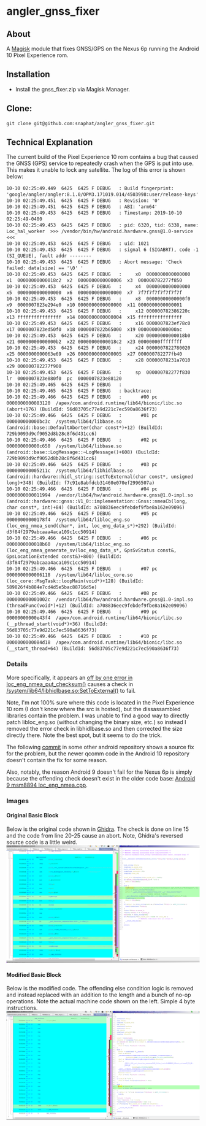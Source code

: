 ﻿# angler_gnss_fixer

## About
A [Magisk](https://magiskmanager.com) module that fixes GNSS/GPS on the Nexus 6p running the Android 10 Pixel Experience rom.
  
## Installation
  * Install the gnss_fixer.zip via Magisk Manager.
  
## Clone:
```
git clone git@github.com:snaphat/angler_gnss_fixer.git
```

## Technical Explanation
The current build of the Pixel Experience 10 rom contains a bug that caused the GNSS (GPS) service to repeatedly crash when the GPS is put into use. This makes it unable to lock any satellite. The log of this error is shown below: 
```
10-10 02:25:49.449  6425  6425 F DEBUG   : Build fingerprint: 'google/angler/angler:8.1.0/OPM3.171019.014/4503998:user/release-keys'
10-10 02:25:49.451  6425  6425 F DEBUG   : Revision: '0'
10-10 02:25:49.451  6425  6425 F DEBUG   : ABI: 'arm64'
10-10 02:25:49.453  6425  6425 F DEBUG   : Timestamp: 2019-10-10 02:25:49-0400
10-10 02:25:49.453  6425  6425 F DEBUG   : pid: 6320, tid: 6338, name: Loc_hal_worker  >>> /vendor/bin/hw/android.hardware.gnss@1.0-service <<<
10-10 02:25:49.453  6425  6425 F DEBUG   : uid: 1021
10-10 02:25:49.453  6425  6425 F DEBUG   : signal 6 (SIGABRT), code -1 (SI_QUEUE), fault addr --------
10-10 02:25:49.453  6425  6425 F DEBUG   : Abort message: 'Check failed: data[size] == '\0' '
10-10 02:25:49.453  6425  6425 F DEBUG   :     x0  0000000000000000  x1  00000000000018c2  x2  0000000000000006  x3  000000782277f850
10-10 02:25:49.453  6425  6425 F DEBUG   :     x4  0000000000000000  x5  0000000000000000  x6  0000000000000000  x7  7f7f7f7f7f7f7f7f
10-10 02:25:49.453  6425  6425 F DEBUG   :     x8  00000000000000f0  x9  0000007823e294e0  x10 0000000000000000  x11 0000000000000001
10-10 02:25:49.453  6425  6425 F DEBUG   :     x12 000000782386220c  x13 ffffffffffffffff  x14 0000000000000004  x15 ffffffffffffffff
10-10 02:25:49.453  6425  6425 F DEBUG   :     x16 0000007823ef78c0  x17 0000007823ed50f0  x18 0000007822b65000  x19 00000000000000ac
10-10 02:25:49.453  6425  6425 F DEBUG   :     x20 00000000000018b0  x21 00000000000000b2  x22 00000000000018c2  x23 00000000ffffffff
10-10 02:25:49.453  6425  6425 F DEBUG   :     x24 0000007822780020  x25 0000000000063e69  x26 0000000000000005  x27 000000782277fb40
10-10 02:25:49.453  6425  6425 F DEBUG   :     x28 00000078231a7010  x29 000000782277f900
10-10 02:25:49.453  6425  6425 F DEBUG   :     sp  000000782277f830  lr  0000007823e880f0  pc  0000007823e88120
10-10 02:25:49.465  6425  6425 F DEBUG   :
10-10 02:25:49.465  6425  6425 F DEBUG   : backtrace:
10-10 02:25:49.466  6425  6425 F DEBUG   :       #00 pc 0000000000083120  /apex/com.android.runtime/lib64/bionic/libc.so (abort+176) (BuildId: 56d83705c77e9d221c7ec590a8636f73)
10-10 02:25:49.466  6425  6425 F DEBUG   :       #01 pc 000000000000bc3c  /system/lib64/libbase.so (android::base::DefaultAborter(char const*)+12) (BuildId: 729b9093d9cf9052d8b28c8f6d431cc6)
10-10 02:25:49.466  6425  6425 F DEBUG   :       #02 pc 000000000000c650  /system/lib64/libbase.so (android::base::LogMessage::~LogMessage()+608) (BuildId: 729b9093d9cf9052d8b28c8f6d431cc6)
10-10 02:25:49.466  6425  6425 F DEBUG   :       #03 pc 000000000005211c  /system/lib64/libhidlbase.so (android::hardware::hidl_string::setToExternal(char const*, unsigned long)+348) (BuildId: f7c91e8abfdcb31460e070ef2996507a)
10-10 02:25:49.466  6425  6425 F DEBUG   :       #04 pc 0000000000011994  /vendor/lib64/hw/android.hardware.gnss@1.0-impl.so (android::hardware::gnss::V1_0::implementation::Gnss::nmeaCb(long, char const*, int)+84) (BuildId: a708836eec9febdef9fbe8a162e09096)
10-10 02:25:49.466  6425  6425 F DEBUG   :       #05 pc 00000000000178f4  /system/lib64/libloc_eng.so (loc_eng_nmea_send(char*, int, loc_eng_data_s*)+292) (BuildId: d3f84f2979abcaaa4aca109c1cc50914)
10-10 02:25:49.466  6425  6425 F DEBUG   :       #06 pc 0000000000018b60  /system/lib64/libloc_eng.so (loc_eng_nmea_generate_sv(loc_eng_data_s*, GpsSvStatus const&, GpsLocationExtended const&)+800) (BuildId: d3f84f2979abcaaa4aca109c1cc50914)
10-10 02:25:49.466  6425  6425 F DEBUG   :       #07 pc 0000000000006118  /system/lib64/libloc_core.so (loc_core::MsgTask::loopMain(void*)+128) (BuildId: 589826f4b884e7cd4d5e5bac88716d5e)
10-10 02:25:49.466  6425  6425 F DEBUG   :       #08 pc 000000000001002c  /vendor/lib64/hw/android.hardware.gnss@1.0-impl.so (threadFunc(void*)+12) (BuildId: a708836eec9febdef9fbe8a162e09096)
10-10 02:25:49.466  6425  6425 F DEBUG   :       #09 pc 00000000000e43f4  /apex/com.android.runtime/lib64/bionic/libc.so (__pthread_start(void*)+36) (BuildId: 56d83705c77e9d221c7ec590a8636f73)
10-10 02:25:49.466  6425  6425 F DEBUG   :       #10 pc 0000000000084d18  /apex/com.android.runtime/lib64/bionic/libc.so (__start_thread+64) (BuildId: 56d83705c77e9d221c7ec590a8636f73)
```

### Details

More specifically, it appears an [off by one error in loc_eng_nmea_put_checksum()](https://android.googlesource.com/platform/hardware/qcom/gps/+/refs/heads/android10-release/msm8994/loc_api/libloc_api_50001/loc_eng_nmea.cpp#69) causes a check in [/system/lib64/libhidlbase.so:SetToExternal()](https://android.googlesource.com/platform/system/libhidl/+/refs/heads/android10-release/base/HidlSupport.cpp#260) to fail.

Note, I'm not 100% sure where this code is located in the Pixel Experience 10 rom (I don't know where the src is hosted), but the dissassambled libraries contain the problem. I was unable to find a good way to directly patch libloc_eng.so (without changing the binary size, etc.) so instead I removed the error check in libhidlbase.so and then corrected the size directly there. Note the best spot, but it seems to do the trick.

The following [commit](https://github.com/z3c-pie/device_sony_msm8974-common/commit/12543c3693e3d55602e3cacbec1f80b44bb80854#diff-62d39461a97da6ab4ced4ef122957333) in some other android repository shows a source fix for the problem, but the newer qcomm code in the Android 10 repository doesn't contain the fix for some reason.

Also, notably, the reason Android 9 doesn't fail for the Nexus 6p is simply because the offending check doesn't exist in the older code base: [Android 9 msm8894 loc_eng_nmea.cpp](https://android.googlesource.com/platform/system/libhidl/+/refs/tags/android-9.0.0_r49/base/HidlSupport.cpp#255).

### Images
#### Original Basic Block
Below is the original code shown in [Ghidra](https://ghidra-sre.org/). The check is done on line 15 and the code from line 20-25 cause an abort. Note, Ghidra's reversed source code is a little weird.
![Original Basic Block](https://github.com/snaphat/angler_gnss_fixer/blob/assets/orig.png)

#### Modified Basic Block
Below is the modified code. The offending else condition logic is removed and instead replaced with an addition to the length and a bunch of no-op operations. Note the actual machine code shown on the left. Simple 4 byte instructions.
![Modified Basic Block](https://github.com/snaphat/angler_gnss_fixer/blob/assets/mod.png)
